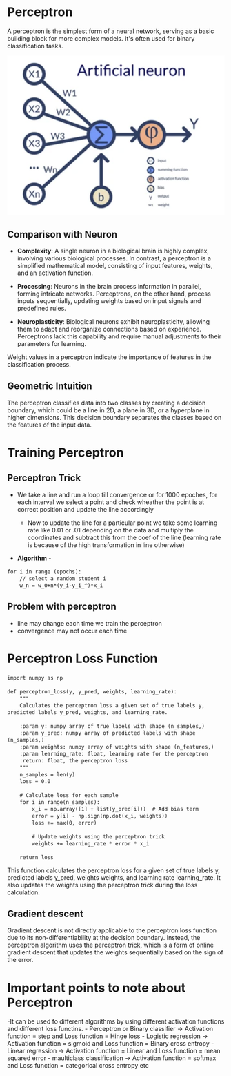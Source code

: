 # Perceptron

A perceptron is the simplest form of a neural network, serving as a basic building block for more complex models. It's often used for binary classification tasks.

![Perceptron](../images/perceptron.png)

## Comparison with Neuron

- **Complexity**: A single neuron in a biological brain is highly complex, involving various biological processes. In contrast, a perceptron is a simplified mathematical model, consisting of input features, weights, and an activation function.
  
- **Processing**: Neurons in the brain process information in parallel, forming intricate networks. Perceptrons, on the other hand, process inputs sequentially, updating weights based on input signals and predefined rules.
  
- **Neuroplasticity**: Biological neurons exhibit neuroplasticity, allowing them to adapt and reorganize connections based on experience. Perceptrons lack this capability and require manual adjustments to their parameters for learning.

Weight values in a perceptron indicate the importance of features in the classification process.

## Geometric Intuition

The perceptron classifies data into two classes by creating a decision boundary, which could be a line in 2D, a plane in 3D, or a hyperplane in higher dimensions. This decision boundary separates the classes based on the features of the input data.

# Training Perceptron 

## Perceptron Trick
- We take a line and run a loop till convergence or for 1000 epoches, for each interval we select a point and check wheather the point is at correct position and update the line accordingly
    - Now to update the line for a particular point we take some learning rate like 0.01 or .01 depending on the data and multiply the coordinates and subtract this from the coef of the line (learning rate is because of the high transformation in line otherwise)

- **Algorithm** - 
```
for i in range (epochs):
    // select a random student i 
    w_n = w_0+n*(y_i-y_i_^)*x_i
```
## Problem with perceptron

- line may change each time we train the perceptron
- convergence may not occur each time

# Perceptron Loss Function

```
import numpy as np

def perceptron_loss(y, y_pred, weights, learning_rate):
    """
    Calculates the perceptron loss a given set of true labels y, predicted labels y_pred, weights, and learning_rate.

    :param y: numpy array of true labels with shape (n_samples,)
    :param y_pred: numpy array of predicted labels with shape (n_samples,)
    :param weights: numpy array of weights with shape (n_features,)
    :param learning_rate: float, learning rate for the perceptron
    :return: float, the perceptron loss
    """
    n_samples = len(y)
    loss = 0.0

    # Calculate loss for each sample
    for i in range(n_samples):
        x_i = np.array([1] + list(y_pred[i]))  # Add bias term
        error = y[i] - np.sign(np.dot(x_i, weights))
        loss += max(0, error)

        # Update weights using the perceptron trick
        weights += learning_rate * error * x_i

    return loss
```
This function calculates the perceptron loss for a given set of true labels y, predicted labels y_pred, weights weights, and learning rate learning_rate. It also updates the weights using the perceptron trick during the loss calculation.

## Gradient descent 

Gradient descent is not directly applicable to the perceptron loss function due to its non-differentiability at the decision boundary. Instead, the perceptron algorithm uses the perceptron trick, which is a form of online gradient descent that updates the weights sequentially based on the sign of the error.
 
# Important points to note about Perceptron

-It can be used fo different algorithms by using different activation functions and different loss functins.
    - Perceptron or Binary classifier -> Activation function = step and Loss function = Hinge loss
    - Logistic regression -> Activation function = sigmoid and Loss function = Binary cross entropy
    - Linear regression -> Activation function = Linear and Loss function = mean squared error
    - maulticlass classification -> Activation function = softmax and Loss function = categorical cross entropy etc



